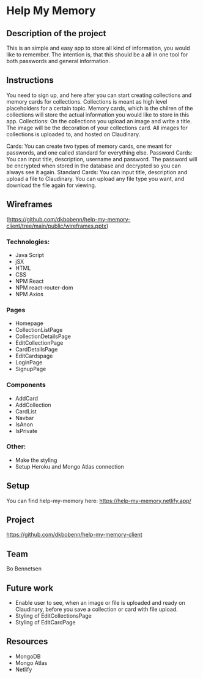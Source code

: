 # Help My Memory

## Description of the project

This is an simple and easy app to store all kind of information, you would like to remember. The intention is, that this should be a all in one tool for both passwords and general information.

## Instructions

You need to sign up, and here after you can start creating collections and memory cards for collections. Collections is meant as high level placeholders for a certain topic. Memory cards, which is the chilren of the collections will store the actual information you would like to store in this app.
Collections:
On the collections you upload an image and write a title. The image will be the decoration of your collections card. All images for collections is uploaded to, and hosted on Claudinary.

Cards:
You can create two types of memory cards, one meant for passwords, and one called standard for everything else.
Password Cards: You can input title, description, username and password. The password will be encrypted when stored in the database and decrypted so you can always see it again.
Standard Cards: You can input title, description and upload a file to Claudinary. You can upload any file type you want, and download the file again for viewing.

## Wireframes

(https://github.com/dkbobenn/help-my-memory-client/tree/main/public/wireframes.pptx)

### Technologies:

- Java Script
- jSX
- HTML
- CSS
- NPM React
- NPM react-router-dom
- NPM Axios

### Pages

- Homepage
- CollectionListPage
- CollectionDetailsPage
- EditCollectionPage
- CardDetailsPage
- EditCardspage
- LoginPage
- SignupPage

### Components

- AddCard
- AddCollection
- CardList
- Navbar
- IsAnon
- IsPrivate

### Other:

- Make the styling
- Setup Heroku and Mongo Atlas connection

## Setup

You can find help-my-memory here:
https://help-my-memory.netlify.app/

## Project

https://github.com/dkbobenn/help-my-memory-client

## Team

Bo Bennetsen

## Future work

- Enable user to see, when an image or file is uploaded and ready on Claudinary, before you save a collection or card with file upload.
- Styling of EditCollectionsPage
- Styling of EditCardPage

## Resources

- MongoDB
- Mongo Atlas
- Netlify
